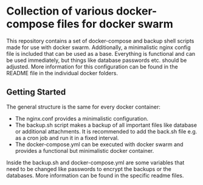 # Collection of various docker-compose files for docker swarm

This repository contains a set of docker-compose and backup shell scripts made for use with docker swarm. 
Additionally, a minimalistic nginx config file is included that can be used as a base.
Everything is functional and can be used immediately, but things like database passwords etc. should be adjusted.
More information for this configuration can be found in the README file in the individual docker folders.

## Getting Started

The general structure is the same for every docker container: 
- The nginx.conf provides a minimalistic configuration. 
- The backup.sh script makes a backup of all important files like database or additional attachments. It is recommended to add the back.sh file e.g. as a cron job and run it in a fixed interval. 
- The docker-compose.yml can be executed with docker swarm and provides a functional but minimalistic docker container. 

Inside the backup.sh and docker-compose.yml are some variables that need to be changed like passwords to encrypt the backups or the databases.
More information can be found in the specific readme files.